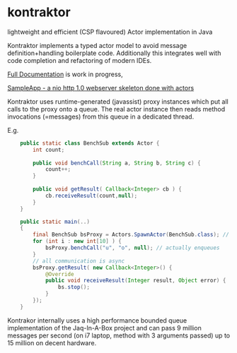 kontraktor
==========

lightweight and efficient (CSP flavoured) Actor implementation in Java

Kontraktor implements a typed actor model to avoid message definition+handling boilerplate code. Additionally this integrates well
with code completion and refactoring of modern IDEs.

[Full Documentation](https://github.com/RuedigerMoeller/kontraktor/wiki/Kontraktor-documentation) is work in progress,

[SampleApp - a nio http 1.0 webserver skeleton done with actors](https://github.com/RuedigerMoeller/kontraktor-samples/tree/master/src/main/java/samples/niohttp)

Kontraktor uses runtime-generated (javassist) proxy instances which put all calls to the proxy onto a queue. The real actor instance then reads 
method invocations (=messages) from this queue in a dedicated thread.

E.g.

```java
    public static class BenchSub extends Actor {
        int count;
        
        public void benchCall(String a, String b, String c) {
            count++;
        }
          
        public void getResult( Callback<Integer> cb ) {
            cb.receiveResult(count,null);
        }
    }

    public static main(..) 
    {
        final BenchSub bsProxy = Actors.SpawnActor(BenchSub.class); // create proxy + actor instance
        for (int i : new int[10] ) {
            bsProxy.benchCall("u", "o", null); // actually enqueues
        }
        // all communication is async
        bsProxy.getResult( new Callback<Integer>() {
            @Override
            public void receiveResult(Integer result, Object error) {
                bs.stop();
            }
        });
    }
```

Kontrakor internally uses a high performance bounded queue implementation of the Jaq-In-A-Box project and can pass 
9 million messages per second (on i7 laptop, method with 3 arguments passed) up to 15 million on decent hardware.


